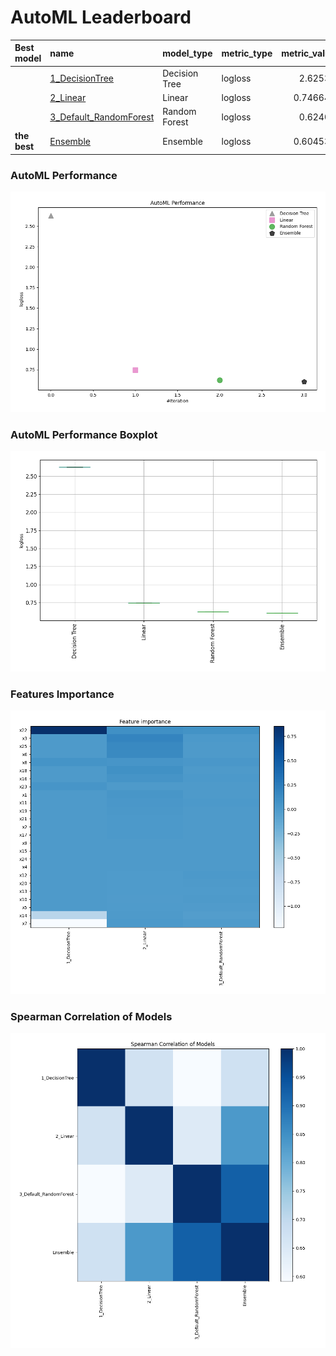 # AutoML Leaderboard

| Best model   | name                                                       | model_type    | metric_type   |   metric_value |   train_time |
|:-------------|:-----------------------------------------------------------|:--------------|:--------------|---------------:|-------------:|
|              | [1_DecisionTree](1_DecisionTree/README.md)                 | Decision Tree | logloss       |       2.62537  |        14.19 |
|              | [2_Linear](2_Linear/README.md)                             | Linear        | logloss       |       0.746647 |         7.93 |
|              | [3_Default_RandomForest](3_Default_RandomForest/README.md) | Random Forest | logloss       |       0.62405  |         4.14 |
| **the best** | [Ensemble](Ensemble/README.md)                             | Ensemble      | logloss       |       0.604535 |         1.1  |

### AutoML Performance
![AutoML Performance](ldb_performance.png)

### AutoML Performance Boxplot
![AutoML Performance Boxplot](ldb_performance_boxplot.png)

### Features Importance
![features importance across models](features_heatmap.png)



### Spearman Correlation of Models
![models spearman correlation](correlation_heatmap.png)


